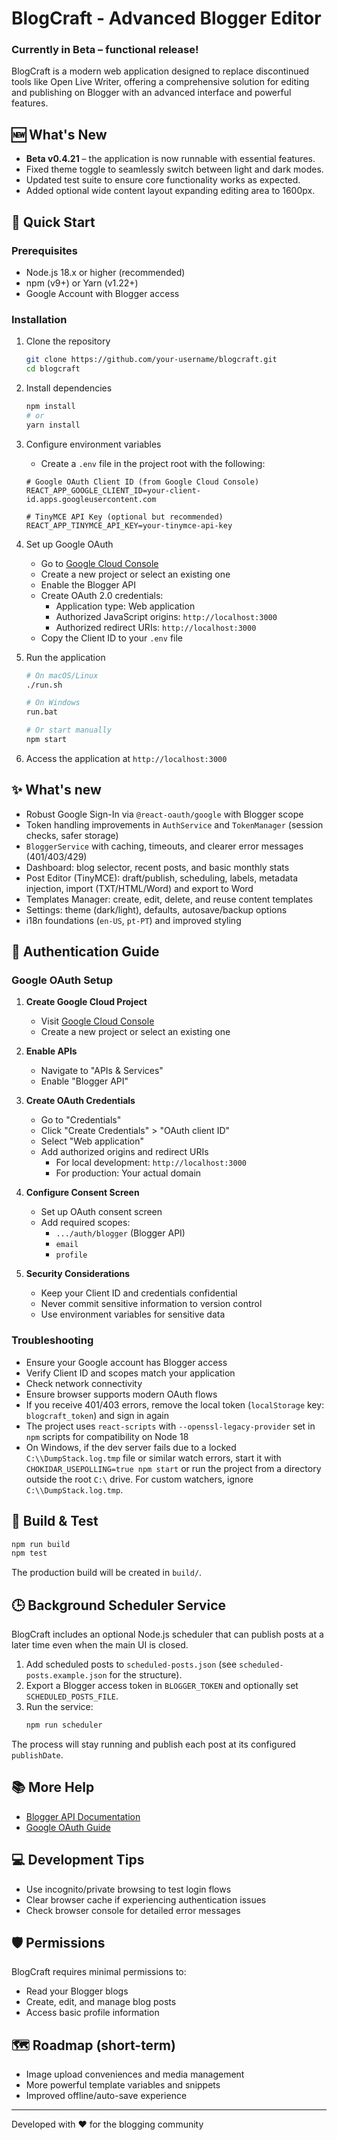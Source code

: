 # BlogCraft - Advanced Blogger Editor

### Currently in Beta – functional release! ###

BlogCraft is a modern web application designed to replace discontinued tools like Open Live Writer, offering a comprehensive solution for editing and publishing on Blogger with an advanced interface and powerful features.

## 🆕 What's New

- **Beta v0.4.21** – the application is now runnable with essential features.
- Fixed theme toggle to seamlessly switch between light and dark modes.
- Updated test suite to ensure core functionality works as expected.
- Added optional wide content layout expanding editing area to 1600px.

## 🚀 Quick Start

### Prerequisites
- Node.js 18.x or higher (recommended)
- npm (v9+) or Yarn (v1.22+)
- Google Account with Blogger access

### Installation

1. Clone the repository
   ```bash
   git clone https://github.com/your-username/blogcraft.git
   cd blogcraft
   ```

2. Install dependencies
   ```bash
   npm install
   # or
   yarn install
   ```

3. Configure environment variables
   - Create a `.env` file in the project root with the following:
   ```
   # Google OAuth Client ID (from Google Cloud Console)
   REACT_APP_GOOGLE_CLIENT_ID=your-client-id.apps.googleusercontent.com

   # TinyMCE API Key (optional but recommended)
   REACT_APP_TINYMCE_API_KEY=your-tinymce-api-key
   ```

4. Set up Google OAuth
   - Go to [Google Cloud Console](https://console.cloud.google.com/)
   - Create a new project or select an existing one
   - Enable the Blogger API
   - Create OAuth 2.0 credentials:
     * Application type: Web application
     * Authorized JavaScript origins: `http://localhost:3000`
     * Authorized redirect URIs: `http://localhost:3000`
   - Copy the Client ID to your `.env` file

5. Run the application
   ```bash
   # On macOS/Linux
   ./run.sh

   # On Windows
   run.bat

   # Or start manually
   npm start
   ```

6. Access the application at `http://localhost:3000`

## ✨ What's new

- Robust Google Sign-In via `@react-oauth/google` with Blogger scope
- Token handling improvements in `AuthService` and `TokenManager` (session checks, safer storage)
- `BloggerService` with caching, timeouts, and clearer error messages (401/403/429)
- Dashboard: blog selector, recent posts, and basic monthly stats
- Post Editor (TinyMCE): draft/publish, scheduling, labels, metadata injection, import (TXT/HTML/Word) and export to Word
- Templates Manager: create, edit, delete, and reuse content templates
- Settings: theme (dark/light), defaults, autosave/backup options
- i18n foundations (`en-US`, `pt-PT`) and improved styling

## 🔑 Authentication Guide

### Google OAuth Setup

1. **Create Google Cloud Project**
   - Visit [Google Cloud Console](https://console.cloud.google.com/)
   - Create a new project or select an existing one

2. **Enable APIs**
   - Navigate to "APIs & Services"
   - Enable "Blogger API"

3. **Create OAuth Credentials**
   - Go to "Credentials"
   - Click "Create Credentials" > "OAuth client ID"
   - Select "Web application"
   - Add authorized origins and redirect URIs
     * For local development: `http://localhost:3000`
     * For production: Your actual domain

4. **Configure Consent Screen**
   - Set up OAuth consent screen
   - Add required scopes:
      * `.../auth/blogger` (Blogger API)
      * `email`
      * `profile`

5. **Security Considerations**
   - Keep your Client ID and credentials confidential
   - Never commit sensitive information to version control
   - Use environment variables for sensitive data

### Troubleshooting
- Ensure your Google account has Blogger access
- Verify Client ID and scopes match your application
- Check network connectivity
- Ensure browser supports modern OAuth flows
- If you receive 401/403 errors, remove the local token (`localStorage` key: `blogcraft_token`) and sign in again
- The project uses `react-scripts` with `--openssl-legacy-provider` set in `npm` scripts for compatibility on Node 18
- On Windows, if the dev server fails due to a locked `C:\\DumpStack.log.tmp` file or similar watch errors, start it with `CHOKIDAR_USEPOLLING=true npm start` or run the project from a directory outside the root `C:\` drive. For custom watchers, ignore `C:\\DumpStack.log.tmp`.

## 🧪 Build & Test

```bash
npm run build
npm test
```

The production build will be created in `build/`.

## 🕒 Background Scheduler Service

BlogCraft includes an optional Node.js scheduler that can publish posts at a later time even when the main UI is closed.

1. Add scheduled posts to `scheduled-posts.json` (see `scheduled-posts.example.json` for the structure).
2. Export a Blogger access token in `BLOGGER_TOKEN` and optionally set `SCHEDULED_POSTS_FILE`.
3. Run the service:
   ```bash
   npm run scheduler
   ```
The process will stay running and publish each post at its configured `publishDate`.

## 📚 More Help
- [Blogger API Documentation](https://developers.google.com/blogger/docs/3.0/getting_started)
- [Google OAuth Guide](https://developers.google.com/identity/protocols/oauth2)

## 💻 Development Tips
- Use incognito/private browsing to test login flows
- Clear browser cache if experiencing authentication issues
- Check browser console for detailed error messages

## 🛡️ Permissions
BlogCraft requires minimal permissions to:
- Read your Blogger blogs
- Create, edit, and manage blog posts
- Access basic profile information

## 🗺️ Roadmap (short-term)
- Image upload conveniences and media management
- More powerful template variables and snippets
- Improved offline/auto-save experience

---

Developed with ❤️ for the blogging community
